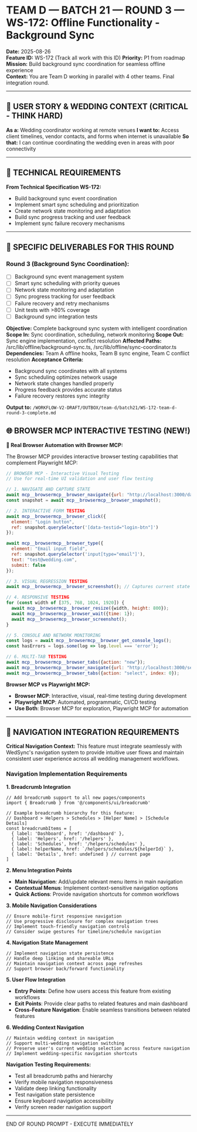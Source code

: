 # TEAM D — BATCH 21 — ROUND 3 — WS-172: Offline Functionality - Background Sync

**Date:** 2025-08-26  
**Feature ID:** WS-172 (Track all work with this ID)
**Priority:** P1 from roadmap  
**Mission:** Build background sync coordination for seamless offline experience  
**Context:** You are Team D working in parallel with 4 other teams. Final integration round.

---

## 🎯 USER STORY & WEDDING CONTEXT (CRITICAL - THINK HARD)

**As a:** Wedding coordinator working at remote venues
**I want to:** Access client timelines, vendor contacts, and forms when internet is unavailable
**So that:** I can continue coordinating the wedding even in areas with poor connectivity

---

## 🎯 TECHNICAL REQUIREMENTS

**From Technical Specification WS-172:**
- Build background sync event coordination
- Implement smart sync scheduling and prioritization
- Create network state monitoring and adaptation
- Build sync progress tracking and user feedback
- Implement sync failure recovery mechanisms

---

## 🎯 SPECIFIC DELIVERABLES FOR THIS ROUND

### Round 3 (Background Sync Coordination):
- [ ] Background sync event management system
- [ ] Smart sync scheduling with priority queues
- [ ] Network state monitoring and adaptation
- [ ] Sync progress tracking for user feedback
- [ ] Failure recovery and retry mechanisms
- [ ] Unit tests with >80% coverage
- [ ] Background sync integration tests

**Objective:** Complete background sync system with intelligent coordination
**Scope In:** Sync coordination, scheduling, network monitoring
**Scope Out:** Sync engine implementation, conflict resolution
**Affected Paths:** /src/lib/offline/background-sync.ts, /src/lib/offline/sync-coordinator.ts
**Dependencies:** Team A offline hooks, Team B sync engine, Team C conflict resolution
**Acceptance Criteria:**
- Background sync coordinates with all systems
- Sync scheduling optimizes network usage
- Network state changes handled properly
- Progress feedback provides accurate status
- Failure recovery restores sync integrity

**Output to:** `/WORKFLOW-V2-DRAFT/OUTBOX/team-d/batch21/WS-172-team-d-round-3-complete.md`


## 🌐 BROWSER MCP INTERACTIVE TESTING (NEW!)

**🚀 Real Browser Automation with Browser MCP:**

The Browser MCP provides interactive browser testing capabilities that complement Playwright MCP:

```javascript
// BROWSER MCP - Interactive Visual Testing
// Use for real-time UI validation and user flow testing

// 1. NAVIGATE AND CAPTURE STATE
await mcp__browsermcp__browser_navigate({url: "http://localhost:3000/dashboard"});
const snapshot = await mcp__browsermcp__browser_snapshot();

// 2. INTERACTIVE FORM TESTING
await mcp__browsermcp__browser_click({
  element: "Login button",
  ref: snapshot.querySelector('[data-testid="login-btn"]')
});

await mcp__browsermcp__browser_type({
  element: "Email input field", 
  ref: snapshot.querySelector('input[type="email"]'),
  text: "test@wedding.com",
  submit: false
});

// 3. VISUAL REGRESSION TESTING
await mcp__browsermcp__browser_screenshot(); // Captures current state

// 4. RESPONSIVE TESTING
for (const width of [375, 768, 1024, 1920]) {
  await mcp__browsermcp__browser_resize({width, height: 800});
  await mcp__browsermcp__browser_wait({time: 1});
  await mcp__browsermcp__browser_screenshot();
}

// 5. CONSOLE AND NETWORK MONITORING
const logs = await mcp__browsermcp__browser_get_console_logs();
const hasErrors = logs.some(log => log.level === 'error');

// 6. MULTI-TAB TESTING
await mcp__browsermcp__browser_tabs({action: "new"});
await mcp__browsermcp__browser_navigate({url: "http://localhost:3000/settings"});
await mcp__browsermcp__browser_tabs({action: "select", index: 0});
```

**Browser MCP vs Playwright MCP:**
- **Browser MCP**: Interactive, visual, real-time testing during development
- **Playwright MCP**: Automated, programmatic, CI/CD testing
- **Use Both**: Browser MCP for exploration, Playwright MCP for automation


---

## 🧭 NAVIGATION INTEGRATION REQUIREMENTS

**Critical Navigation Context:**
This feature must integrate seamlessly with WedSync's navigation system to provide intuitive user flows and maintain consistent user experience across all wedding management workflows.

### Navigation Implementation Requirements

**1. Breadcrumb Integration**
```tsx
// Add breadcrumb support to all new pages/components
import { Breadcrumb } from '@/components/ui/breadcrumb'

// Example breadcrumb hierarchy for this feature:
// Dashboard > Helpers > Schedules > [Helper Name] > [Schedule Details]
const breadcrumbItems = [
  { label: 'Dashboard', href: '/dashboard' },
  { label: 'Helpers', href: '/helpers' },
  { label: 'Schedules', href: '/helpers/schedules' },
  { label: helperName, href: `/helpers/schedules/${helperId}` },
  { label: 'Details', href: undefined } // current page
]
```

**2. Menu Integration Points**
- **Main Navigation**: Add/update relevant menu items in main navigation
- **Contextual Menus**: Implement context-sensitive navigation options
- **Quick Actions**: Provide navigation shortcuts for common workflows

**3. Mobile Navigation Considerations**
```tsx
// Ensure mobile-first responsive navigation
// Use progressive disclosure for complex navigation trees
// Implement touch-friendly navigation controls
// Consider swipe gestures for timeline/schedule navigation
```

**4. Navigation State Management**
```tsx
// Implement navigation state persistence
// Handle deep linking and shareable URLs
// Maintain navigation context across page refreshes
// Support browser back/forward functionality
```

**5. User Flow Integration**
- **Entry Points**: Define how users access this feature from existing workflows
- **Exit Points**: Provide clear paths to related features and main dashboard
- **Cross-Feature Navigation**: Enable seamless transitions between related features

**6. Wedding Context Navigation**
```tsx
// Maintain wedding context in navigation
// Support multi-wedding navigation switching
// Preserve user's current wedding selection across feature navigation
// Implement wedding-specific navigation shortcuts
```

**Navigation Testing Requirements:**
- Test all breadcrumb paths and hierarchy
- Verify mobile navigation responsiveness
- Validate deep linking functionality
- Test navigation state persistence
- Ensure keyboard navigation accessibility
- Verify screen reader navigation support

---

END OF ROUND PROMPT - EXECUTE IMMEDIATELY